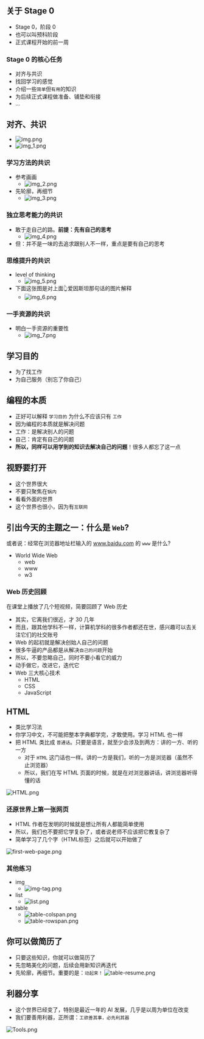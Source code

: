## 关于 Stage 0
- Stage 0，阶段 0
- 也可以叫预科阶段
- 正式课程开始的前一周

### Stage 0 的核心任务
- 对齐与共识
- 找回学习的感觉
- 介绍一些`简单`但`有用`的知识
- 为后续正式课程做准备、铺垫和衔接
- ...

## 对齐、共识
- ![img.png](img.png)
- ![img_1.png](img_1.png)
### 学习方法的共识
- 参考画画
  - ![img_2.png](img_2.png)
- 先轮廓，再细节
  - ![img_3.png](img_3.png)

### 独立思考能力的共识
- 敢于走自己的路。**前提：先有自己的思考**
  - ![img_4.png](img_4.png)
- 但：并不是一味的去追求跟别人不一样，重点是要有自己的思考

### 思维提升的共识
- level of thinking
  - ![img_5.png](img_5.png)
- 下面这张图是对上面👆爱因斯坦那句话的图片解释
  - ![img_6.png](img_6.png)

### 一手资源的共识
- 明白一手资源的重要性
  - ![img_7.png](img_7.png)

## 学习目的
- 为了找工作
- 为自己服务（别忘了你自己）

## 编程的本质
- 正好可以解释 `学习目的` 为什么不应该只有 `工作`
- 因为编程的本质就是解决问题
- 工作：是解决别人的问题
- 自己：肯定有自己的问题
- **所以，同样可以用学到的知识去解决自己的问题**！很多人都忘了这一点

## 

## 视野要打开
- 这个世界很大
- 不要只聚焦在`锅内`
- 看看外面的世界
- 这个世界也很小，因为有`互联网`

## 引出今天的主题之一：什么是 `Web`?
或者说：经常在浏览器地址栏输入的 www.baidu.com 的 `www` 是什么?
- World Wide Web
  - web
  - www
  - w3

### Web 历史回顾
在课堂上播放了几个短视频，简要回顾了 Web 历史
- 其实，它离我们很近，才 30 几年
- 而且，跟其他学科不一样，计算机学科的很多作者都还在世，感兴趣可以去关注它们的社交账号
- Web 的起初就是解决创始人自己的问题
- 很多牛逼的产品都是从解决`自己的问题`开始
- 所以，不要忽略自己，同时不要小看它的威力
- 动手做它，改进它，迭代它
- Web 三大核心技术
  - HTML
  - CSS
  - JavaScript

## HTML
- 类比学习法
- 你学习中文，不可能把整本字典都学完，才敢使用。学习 HTML 也一样
- 把 HTML 类比成 `普通话`。只要是语言，就至少会涉及到两方：讲的一方、听的一方
  - 对于 `HTML` 这门话也一样。讲的一方是我们，听的一方是浏览器（虽然不止浏览器）
  - 所以，我们在写 HTML 页面的时候，就是在对浏览器讲话，讲浏览器听得懂的话

![HTML.png](HTML.png)

### 还原世界上第一张网页
- HTML 作者在发明的时候就是想让所有人都能简单使用
- 所以，我们也不要把它学复杂了，或者说老师不应该把它教复杂了
- 简单学习了几个字（HTML标签）之后就可以开始做了

![first-web-page.png](first-web-page.png)

### 其他练习
- img
  - ![img-tag.png](img-tag.png)
- list
  - ![list.png](list.png)
- table
  - ![table-colspan.png](table-colspan.png)
  - ![table-rowspan.png](table-rowspan.png)

## 你可以做简历了
- 只要这些知识，你就可以做简历了
- 先忽略美化的问题，后续会用新知识再迭代
- 先轮廓，再细节。重要的是：`动起来！`
![table-resume.png](table-resume.png)

## 利器分享
- 这个世界已经变了，特别是最近一年的 AI 发展，几乎是以周为单位在改变
- 我们要善用利器，正所谓：`工欲善其事，必先利其器`

![Tools.png](Tools.png)
